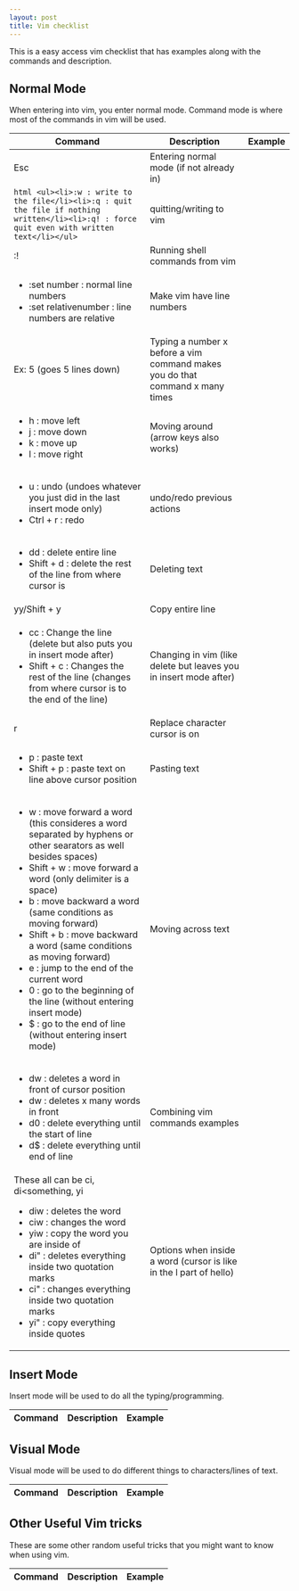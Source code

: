 ```yaml
---
layout: post
title: Vim checklist
---
```


This is a easy access vim checklist that has examples along with the commands and description.

## Normal Mode

When entering into vim, you enter normal mode. Command mode is where most of the commands in vim will be used.

| Command | Description | Example |
|---|---|---|
| Esc | Entering normal mode (if not already in) |  |
  | ```html <ul><li>:w : write to the file</li><li>:q : quit the file if nothing written</li><li>:q! : force quit even with written text</li></ul> ```| quitting/writing to vim |  |
| :!<command> | Running shell commands from vim |  |
  | <ul><li>:set number : normal line numbers</li><li>:set relativenumber : line numbers are relative</li></ul> | Make vim have line numbers |  |
| Ex: 5<arrow key down> (goes 5 lines down) | Typing a number x before a vim command makes you do that command x many times |  |
  | <ul><li>h : move left</li><li>j : move down</li><li>k : move up</li><li>l : move right</li></ul> | Moving around (arrow keys also works) |  |
  | <ul><li> u : undo (undoes whatever you just did in the last insert mode only)</li><li>Ctrl + r : redo</li></ul> | undo/redo previous actions |  |
  | <ul><li>dd : delete entire line</li><li>Shift + d : delete the rest of the line from where cursor is</li></ul> | Deleting text |  |
| yy/Shift + y | Copy entire line |  |
  | <ul><li>cc : Change the line (delete but also puts you in insert mode after)</li><li>Shift + c : Changes the rest of the line (changes from where cursor is to the end of the line)</li></ul> | Changing in vim (like delete but leaves you in insert mode after) |  |
| r | Replace character cursor is on |  |
  | <ul><li>p : paste text</li><li>Shift + p : paste text on line above cursor position</li></ul> | Pasting text |  |
  | <ul><li>w : move forward a word (this consideres a word separated by hyphens or other searators as well besides spaces)</li><li>Shift + w : move forward a word (only delimiter is a space)</li><li>b : move backward a word (same conditions as moving forward)</li><li>Shift + b : move backward a word (same conditions as moving forward)</li><li>e : jump to the end of the current word</li><li>0 : go to the beginning of the line (without entering insert mode)</li><li>$ : go to the end of line (without entering insert mode)</li></ul> | Moving across text |  |
  | <ul><li>dw : deletes a word in front of cursor position</li><li><number x>dw : deletes x many words in front</li><li>d0 : delete everything until the start of line</li><li>d$ : delete everything until end of line</li></ul> | Combining vim commands examples |  |
| These all can be ci<something>, di<something, yi<something> <ul><li>diw : deletes the word</li><li>ciw : changes the word</li><li>yiw : copy the word you are inside of</li><li>di" : deletes everything inside two quotation marks</li><li>ci" : changes everything inside two quotation marks</li><li>yi" : copy everything inside quotes</li></ul> | Options when inside a word (cursor is like in the l part of hello) |  |

## Insert Mode

Insert mode will be used to do all the typing/programming. 

| Command | Description | Example |
|---|---|---|

## Visual Mode

Visual mode will be used to do different things to characters/lines of text.

| Command | Description | Example |
|---|---|---|

## Other Useful Vim tricks

These are some other random useful tricks that you might want to know when using vim.

| Command | Description | Example |
|---|---|---|
